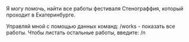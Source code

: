 Я могу помочь, найти все работы фестиваля Стенограффия,
который проходит в Екатеринбурге.

Управляй мной с помощью данных команд:
/works - показать все работы. Чтобы листать остальные работы, введите: /n

